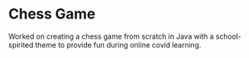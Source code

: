 # Chess Game
Worked on creating a chess game from scratch in Java with a school-spirited theme to provide fun during online covid learning.
